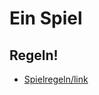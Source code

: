 # Ein Spiel


<script>
  import {Game} from "./game.js"
  var game = new Game()
  
  var result = <div>
    {game.getInfoBox()}
    {game.pane}
  </div>
  result
</script>


<script>

</script>
## Regeln!
<ul>
  <li>
    <a href="https://www.vs.inf.ethz.ch/edu/FS2012/I2/downloads/reversi-spielregeln.pdf"> 
    Spielregeln/link
    </a>
  </li>
</ul>

